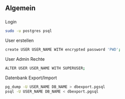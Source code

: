 ## Algemein

###

Login

```bash
sudo -u postgres psql
```

User erstellen

```bash
create USER USER_NAME WITH encrypted password 'PWD';
```

User Admin Rechte

```bash
ALTER USER USER_NAME WITH SUPERUSER;
```

Datenbank Export/Import

```bash
pg_dump -U USER_NAME DB_NAME > dbexport.pgsql
psql -U USER_NAME DB_NAME < dbexport.pgsql

```